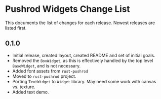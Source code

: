 # Pushrod Widgets Change List

This documents the list of changes for each release.  Newest releases are listed
first.

## 0.1.0

- Initial release, created layout, created README and set of initial goals.
- Removed the `BoxWidget`, as this is effectively handled by the top level `BaseWidget`, and is not necessary.
- Added font assets from `rust-pushrod`
- Moved to `rust-pushrod` project.
- Porting `TextWidget` to `Widget` library.  May need some work with canvas vs. texture.
- Added text demo.
